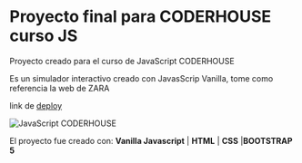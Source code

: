 # Proyecto final para CODERHOUSE curso JS

Proyecto creado para el curso de JavaScript CODERHOUSE

Es un simulador interactivo creado con JavasScrip Vanilla, tome como referencia la web de ZARA

link de [deploy](https://simulador-ecommerce-js.netlify.app/) 

![JavaScript CODERHOUSE](https://simulador-ecommerce-js.netlify.app/img/hero_1.jpeg)

El proyecto fue creado con: **Vanilla Javascript** | **HTML** | **CSS** |**BOOTSTRAP 5**

